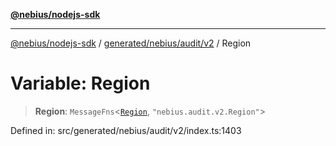 [**@nebius/nodejs-sdk**](../../../../../README.md)

***

[@nebius/nodejs-sdk](../../../../../README.md) / [generated/nebius/audit/v2](../README.md) / Region

# Variable: Region

> **Region**: `MessageFns`\<[`Region`](../interfaces/Region.md), `"nebius.audit.v2.Region"`\>

Defined in: src/generated/nebius/audit/v2/index.ts:1403
